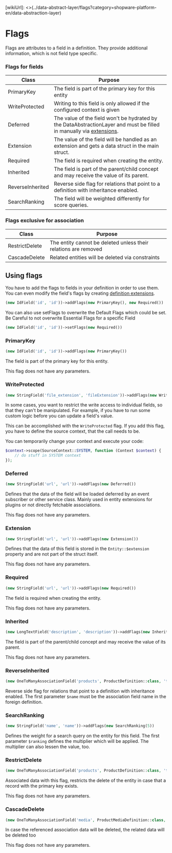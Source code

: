 [wikiUrl]: <>(../data-abstract-layer/flags?category=shopware-platform-en/data-abstraction-layer)

# Flags

Flags are attributes to a field in a definition. They provide additional information, which is not field type specific.

### Flags for fields

| Class | Purpose |
|---|---|
| PrimaryKey | The field is part of the primary key for this entity |
| WriteProtected | Writing to this field is only allowed if the configured context is given |
| Deferred | The value of the field won't be hydrated by the DataAbstractionLayer and must be filled in manually via [extensions](./4-extensions.md). |
| Extension | The value of the field will be handled as an extension and gets a data struct in the main struct. |
| Required | The field is required when creating the entity. |
| Inherited | The field is part of the parent/child concept and may receive the value of its parent. |
| ReverseInherited | Reverse side flag for relations that point to a definition with inheritance enabled. |
| SearchRanking | The field will be weighted differently for score queries. |

### Flags exclusive for association

| Class | Purpose |
|---|---|
| RestrictDelete | The entity cannot be deleted unless their relations are removed |
| CascadeDelete | Related entities will be deleted via constraints |

## Using flags

You have to add the flags to fields in your definition in order to use them. You can even modify the field's flags by creating [definition extensions](./4-extensions.md).

```php
(new IdField('id', 'id'))->addFlags(new PrimaryKey(), new Required())
```

You can also use setFlags to overwrite the Default Flags which could be set.
Be Careful to not overwrite Essential Flags for a specific Field

```php
(new IdField('id', 'id'))->setFlags(new Required())
```

### PrimaryKey

```php
(new IdField('id', 'id'))->addFlags(new PrimaryKey())
```

The field is part of the primary key for this entity.

This flag does not have any parameters.

### WriteProtected

```php
(new StringField('file_extension', 'fileExtension'))->addFlags(new WriteProtected(SourceContext::SYSTEM))
```

In some cases, you want to restrict the write access to individual fields, so that they can't be manipulated. For example, if you have to
run some custom logic before you can update a field's value.

This can be accomplished with the `WriteProtected` flag. If you add this flag, you have to define the source context, that the call needs to be.

You can temporarily change your context and execute your code:

```php
$context->scope(SourceContext::SYSTEM, function (Context $context) {
    // do stuff in SYSTEM context
});
```

### Deferred

```php
(new StringField('url', 'url'))->addFlags(new Deferred())
```

Defines that the data of the field will be loaded deferred by an event subscriber or other service class.
Mainly used in entity extensions for plugins or not directly fetchable associations.

This flag does not have any parameters.

### Extension

```php
(new StringField('url', 'url'))->addFlags(new Extension())
```

Defines that the data of this field is stored in the `Entity::$extension` property and are not part of the struct itself.

This flag does not have any parameters.

### Required

```php
(new StringField('url', 'url'))->addFlags(new Required())
```

The field is required when creating the entity.

This flag does not have any parameters.

### Inherited

```php
(new LongTextField('description', 'description'))->addFlags(new Inherited())
```

The field is part of the parent/child concept and may receive the value of its parent.

This flag does not have any parameters.

### ReverseInherited

```php
(new OneToManyAssociationField('products', ProductDefinition::class, 'tax_id', false))->addFlags(new ReverseInherited('tax'))
```

Reverse side flag for relations that point to a definition with inheritance enabled. The first parameter `$name` must be the association field name
in the foreign definition.

### SearchRanking

```php
(new StringField('name', 'name'))->addFlags(new SearchRanking(5))
```

Defines the weight for a search query on the entity for this field. The first parameter `$ranking` defines the multiplier which will be applied.
The multiplier can also lessen the value, too.

### RestrictDelete

```php
(new OneToManyAssociationField('products', ProductDefinition::class, 'tax_id', false))->addFlags(new RestrictDelete())
```

Associated data with this flag, restricts the delete of the entity in case that a record with the primary key exists.

This flag does not have any parameters.

### CascadeDelete

```php
(new OneToManyAssociationField('media', ProductMediaDefinition::class, 'product_id', false))->addFlags(new CascadeDelete())
```

In case the referenced association data will be deleted, the related data will be deleted too

This flag does not have any parameters.